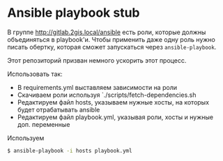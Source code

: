# Ansible playbook stub

В группе http://gitlab.2gis.local/ansible есть роли, которые должны объединяться в playbook'и.
Чтобы применить даже одну роль нужно писать обертку, которая сможет запускаться через `ansible-playbook`.

Этот репозиторий призван немного ускорить этот процесс.

Использовать так:

* В requirements.yml выставляем зависимости на роли
* Скачиваем роли используя `./scripts/fetch-dependencies.sh
* Редактируем файл hosts, указываем нужные хосты, на которых будет отрабатывать ansible
* Редактируем файл playbook.yml, указывая роли, хосты и нужные доп. переменные

Используем

```sh
$ ansible-playbook -i hosts playbook.yml
```
